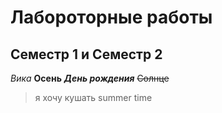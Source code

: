# Лабороторные работы 
## Семестр 1 и Семестр 2
*Вика*
**Осень**
***День рождения***
~~Солнце~~
> я хочу кушать
> summer time
